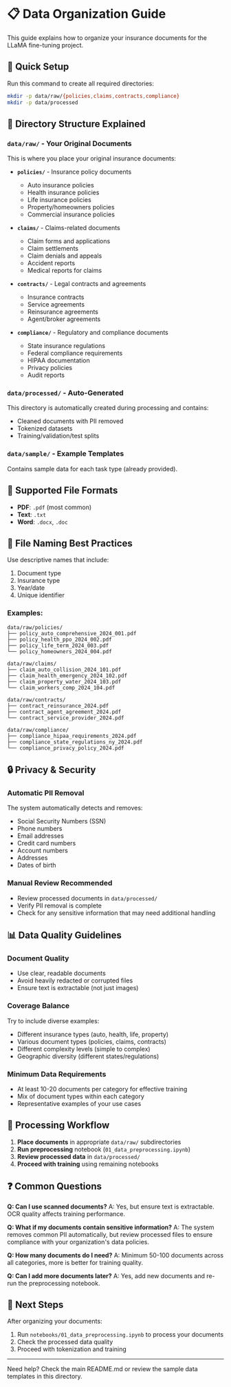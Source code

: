 # 📋 Data Organization Guide

This guide explains how to organize your insurance documents for the LLaMA fine-tuning project.

## 🎯 Quick Setup

Run this command to create all required directories:

```bash
mkdir -p data/raw/{policies,claims,contracts,compliance}
mkdir -p data/processed
```

## 📂 Directory Structure Explained

### `data/raw/` - Your Original Documents
This is where you place your original insurance documents:

- **`policies/`** - Insurance policy documents
  - Auto insurance policies
  - Health insurance policies  
  - Life insurance policies
  - Property/homeowners policies
  - Commercial insurance policies

- **`claims/`** - Claims-related documents
  - Claim forms and applications
  - Claim settlements
  - Claim denials and appeals
  - Accident reports
  - Medical reports for claims

- **`contracts/`** - Legal contracts and agreements
  - Insurance contracts
  - Service agreements
  - Reinsurance agreements
  - Agent/broker agreements

- **`compliance/`** - Regulatory and compliance documents
  - State insurance regulations
  - Federal compliance requirements
  - HIPAA documentation
  - Privacy policies
  - Audit reports

### `data/processed/` - Auto-Generated
This directory is automatically created during processing and contains:
- Cleaned documents with PII removed
- Tokenized datasets
- Training/validation/test splits

### `data/sample/` - Example Templates
Contains sample data for each task type (already provided).

## 📄 Supported File Formats

- **PDF**: `.pdf` (most common)
- **Text**: `.txt` 
- **Word**: `.docx`, `.doc`

## 📝 File Naming Best Practices

Use descriptive names that include:
1. Document type
2. Insurance type 
3. Year/date
4. Unique identifier

### Examples:
```
data/raw/policies/
├── policy_auto_comprehensive_2024_001.pdf
├── policy_health_ppo_2024_002.pdf
├── policy_life_term_2024_003.pdf
└── policy_homeowners_2024_004.pdf

data/raw/claims/
├── claim_auto_collision_2024_101.pdf
├── claim_health_emergency_2024_102.pdf
├── claim_property_water_2024_103.pdf
└── claim_workers_comp_2024_104.pdf

data/raw/contracts/
├── contract_reinsurance_2024.pdf
├── contract_agent_agreement_2024.pdf
└── contract_service_provider_2024.pdf

data/raw/compliance/
├── compliance_hipaa_requirements_2024.pdf
├── compliance_state_regulations_ny_2024.pdf
└── compliance_privacy_policy_2024.pdf
```

## 🔒 Privacy & Security

### Automatic PII Removal
The system automatically detects and removes:
- Social Security Numbers (SSN)
- Phone numbers
- Email addresses
- Credit card numbers
- Account numbers
- Addresses
- Dates of birth

### Manual Review Recommended
- Review processed documents in `data/processed/`
- Verify PII removal is complete
- Check for any sensitive information that may need additional handling

## 📊 Data Quality Guidelines

### Document Quality
- Use clear, readable documents
- Avoid heavily redacted or corrupted files
- Ensure text is extractable (not just images)

### Coverage Balance
Try to include diverse examples:
- Different insurance types (auto, health, life, property)
- Various document types (policies, claims, contracts)
- Different complexity levels (simple to complex)
- Geographic diversity (different states/regulations)

### Minimum Data Requirements
- At least 10-20 documents per category for effective training
- Mix of document types within each category
- Representative examples of your use cases

## 🚀 Processing Workflow

1. **Place documents** in appropriate `data/raw/` subdirectories
2. **Run preprocessing** notebook (`01_data_preprocessing.ipynb`)
3. **Review processed data** in `data/processed/`
4. **Proceed with training** using remaining notebooks

## ❓ Common Questions

**Q: Can I use scanned documents?**
A: Yes, but ensure text is extractable. OCR quality affects training performance.

**Q: What if my documents contain sensitive information?**
A: The system removes common PII automatically, but review processed files to ensure compliance with your organization's data policies.

**Q: How many documents do I need?**
A: Minimum 50-100 documents across all categories, more is better for training quality.

**Q: Can I add more documents later?**
A: Yes, add new documents and re-run the preprocessing notebook.

## 🎯 Next Steps

After organizing your documents:
1. Run `notebooks/01_data_preprocessing.ipynb` to process your documents
2. Check the processed data quality
3. Proceed with tokenization and training

---

Need help? Check the main README.md or review the sample data templates in this directory.
